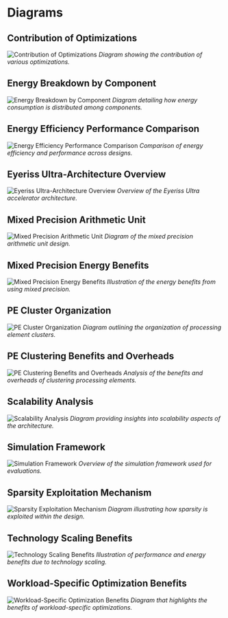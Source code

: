 # Diagrams

## Contribution of Optimizations
![Contribution of Optimizations](./figure7-contribution-of-optimizations.svg)
*Diagram showing the contribution of various optimizations.*

## Energy Breakdown by Component
![Energy Breakdown by Component](./figure8-energy-breakdown-component.svg)
*Diagram detailing how energy consumption is distributed among components.*

## Energy Efficiency Performance Comparison
![Energy Efficiency Performance Comparison](./figure6-energy-efficiency-performance-comparison.svg)
*Comparison of energy efficiency and performance across designs.*

## Eyeriss Ultra-Architecture Overview
![Eyeriss Ultra-Architecture Overview](./figure1-eyeriss-ultra-architecture-overview.svg)
*Overview of the Eyeriss Ultra accelerator architecture.*

## Mixed Precision Arithmetic Unit
![Mixed Precision Arithmetic Unit](./figure3-mixed-precision-arithmetic-unit.svg)
*Diagram of the mixed precision arithmetic unit design.*

## Mixed Precision Energy Benefits
![Mixed Precision Energy Benefits](./figure10-mixed-precision-energy-benefits.svg)
*Illustration of the energy benefits from using mixed precision.*

## PE Cluster Organization
![PE Cluster Organization](./figure2-pe-cluster-organization.svg)
*Diagram outlining the organization of processing element clusters.*

## PE Clustering Benefits and Overheads
![PE Clustering Benefits and Overheads](./figure11-pe-clustering-benefits-and-overheads.svg)
*Analysis of the benefits and overheads of clustering processing elements.*

## Scalability Analysis
![Scalability Analysis](./figure9-scalability-analysis.svg)
*Diagram providing insights into scalability aspects of the architecture.*

## Simulation Framework
![Simulation Framework](./figure5-simulation-framework.svg)
*Overview of the simulation framework used for evaluations.*

## Sparsity Exploitation Mechanism
![Sparsity Exploitation Mechanism](./figure4-sparsity-exploitation-mechanism.svg)
*Diagram illustrating how sparsity is exploited within the design.*

## Technology Scaling Benefits
![Technology Scaling Benefits](./figure13-technology-scaling-benefits.svg)
*Illustration of performance and energy benefits due to technology scaling.*

## Workload-Specific Optimization Benefits
![Workload-Specific Optimization Benefits](./figure12-workload-specific-optimization-benefits.svg)
*Diagram that highlights the benefits of workload-specific optimizations.*